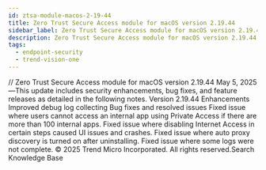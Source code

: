 ```yaml
---
id: ztsa-module-macos-2-19-44
title: Zero Trust Secure Access module for macOS version 2.19.44
sidebar_label: Zero Trust Secure Access module for macOS version 2.19.44
description: Zero Trust Secure Access module for macOS version 2.19.44
tags:
  - endpoint-security
  - trend-vision-one
---
```


/*<![CDATA[*/ $('#title').html($('meta[name=map-description]').attr('content')); /*]]>*/ Zero Trust Secure Access module for macOS version 2.19.44 May 5, 2025—This update includes security enhancements, bug fixes, and feature releases as detailed in the following notes. Version 2.19.44 Enhancements Improved debug log collecting Bug fixes and resolved issues Fixed issue where users cannot access an internal app using Private Access if there are more than 100 internal apps. Fixed issue where disabling Internet Access in certain steps caused UI issues and crashes. Fixed issue where auto proxy discovery is turned on after uninstalling. Fixed issue where some logs were not complete. © 2025 Trend Micro Incorporated. All rights reserved.Search Knowledge Base